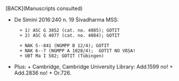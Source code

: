 [BACK](Manuscripts consulted)
 
+ De Simini 2016:240 n. 19 Śivadharma MSS:

        + 1) ASC G 3852 (cat. no. 4085); GOTIT 
        + 2) ASC G 4077 (cat. no. 4084); GOTIT
         
        + NAK 5--841 (NGMPP B 12/4); GOTIT 
        + NAK 6--7 (NGMPP A 1028/4);  GOTIT NO VṚṢA! 
        + UBT Ma I 582; GOTIT (Tübingen)

+ Plus:
        + Cambridge, Cambridge University Library: Add.1599 no!
        + Add.2836 no!
        + Or.726. 
